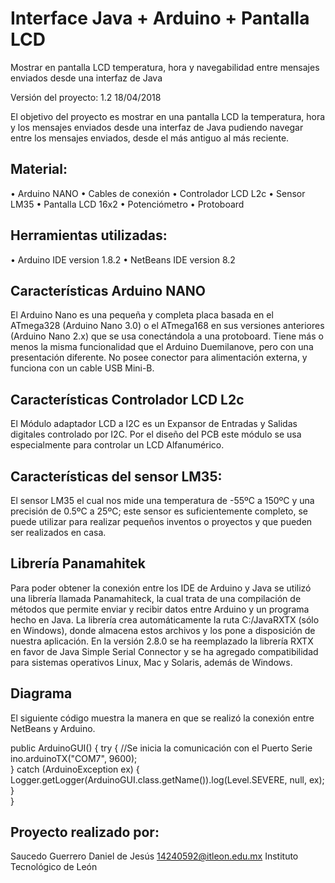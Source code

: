 Interface Java + Arduino + Pantalla LCD
=========================================

Mostrar en  pantalla LCD temperatura, hora y navegabilidad entre mensajes enviados desde una interfaz de Java

Versión del proyecto:  1.2   18/04/2018

El objetivo del proyecto es mostrar en una pantalla LCD la temperatura, hora y los mensajes enviados desde una interfaz de Java pudiendo navegar entre los mensajes enviados, desde el más antiguo al más reciente. 

Material:
----------
•	Arduino NANO
•	Cables de conexión
•	Controlador LCD L2c
•	Sensor LM35
•	Pantalla LCD 16x2
•	Potenciómetro
•	Protoboard

Herramientas utilizadas:
--------------------------
•	Arduino IDE version 1.8.2
•	NetBeans IDE version 8.2

Características Arduino NANO
-----------------------------
El Arduino Nano es una pequeña y completa placa basada en el ATmega328 (Arduino Nano 3.0) o el ATmega168 en sus versiones anteriores (Arduino Nano 2.x) que se usa conectándola a una protoboard. Tiene más o menos la misma funcionalidad que el Arduino Duemilanove, pero con una presentación diferente. No posee conector para alimentación externa, y funciona con un cable USB Mini-B.

Características Controlador LCD L2c
-----------------------------------
El Módulo adaptador LCD a I2C es un Expansor de Entradas y Salidas digitales controlado por I2C. Por el diseño del PCB este módulo se usa especialmente para controlar un LCD Alfanumérico.

Características del sensor LM35:
--------------------------------
El sensor LM35 el cual nos mide una temperatura de -55ºC a 150ºC y una precisión de 0.5ºC a 25ºC; este sensor es suficientemente completo, se puede utilizar para realizar pequeños inventos o proyectos y que pueden ser realizados en casa.

Librería Panamahitek
----------------------
Para poder obtener la conexión entre los IDE de Arduino y Java se utilizó una librería llamada Panamahiteck, la cual trata de una compilación de métodos que permite enviar y recibir datos entre Arduino y un programa hecho en Java. La librería crea automáticamente la ruta C:/JavaRXTX (sólo en Windows), donde almacena estos archivos y los pone a disposición de nuestra aplicación. En la versión 2.8.0 se ha reemplazado la librería RXTX en favor de Java Simple Serial Connector y se ha agregado compatibilidad para sistemas operativos Linux, Mac y Solaris, además de Windows.

Diagrama
--------


El siguiente código muestra la manera en que se realizó la conexión entre NetBeans y Arduino.

public ArduinoGUI() {
        try {
            //Se inicia la comunicación con el Puerto Serie
            ino.arduinoTX("COM7", 9600);     
        } catch (ArduinoException ex) {
           Logger.getLogger(ArduinoGUI.class.getName()).log(Level.SEVERE, null, ex);
        }        
    }
    
Proyecto realizado por:
-----------------------
Saucedo Guerrero Daniel de Jesús
14240592@itleon.edu.mx
Instituto Tecnológico de León
